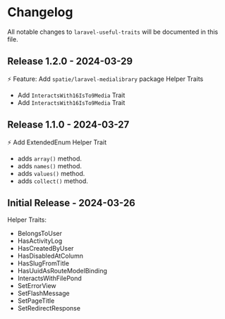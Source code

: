 # Changelog

All notable changes to `laravel-useful-traits` will be documented in this file.

## Release 1.2.0 - 2024-03-29

⚡ Feature: Add `spatie/laravel-medialibrary` package Helper Traits

- Add `InteractsWith16IsTo9Media` Trait
- Add `InteractsWith16IsTo9Media` Trait

## Release 1.1.0 - 2024-03-27

⚡ Add ExtendedEnum Helper Trait

- adds `array()` method.
- adds `names()` method.
- adds `values()` method.
- adds `collect()` method.

## Initial Release - 2024-03-26

Helper Traits:

- BelongsToUser
- HasActivityLog
- HasCreatedByUser
- HasDisabledAtColumn
- HasSlugFromTitle
- HasUuidAsRouteModelBinding
- InteractsWithFilePond
- SetErrorView
- SetFlashMessage
- SetPageTitle
- SetRedirectResponse
